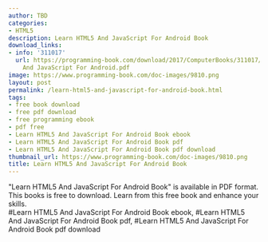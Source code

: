 ```yaml
---
author: TBD
categories:
- HTML5
description: Learn HTML5 And JavaScript For Android Book
download_links:
- info: '311017'
  url: https://programming-book.com/download/2017/ComputerBooks/311017/Learn HTML5
    And JavaScript For Android.pdf
image: https://www.programming-book.com/doc-images/9810.png
layout: post
permalink: /learn-html5-and-javascript-for-android-book.html
tags:
- free book download
- free pdf download
- free programming ebook
- pdf free
- Learn HTML5 And JavaScript For Android Book ebook
- Learn HTML5 And JavaScript For Android Book pdf
- Learn HTML5 And JavaScript For Android Book pdf download
thumbnail_url: https://www.programming-book.com/doc-images/9810.png
title: Learn HTML5 And JavaScript For Android Book
---
```


 
<div class="item-desc text-justify">
  "Learn HTML5 And JavaScript For Android Book" is available in PDF format. This books is free to download. Learn from this free book and enhance your skills.
  <br>
  #Learn HTML5 And JavaScript For Android Book ebook, #Learn HTML5 And JavaScript For Android Book pdf, #Learn HTML5 And JavaScript For Android Book pdf download
</div>